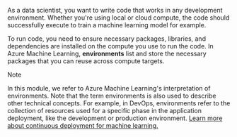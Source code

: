 As a data scientist, you want to write code that works in any development environment. Whether you're using local or cloud compute, the code should successfully execute to train a machine learning model for example.

To run code, you need to ensure necessary packages, libraries, and dependencies are installed on the compute you use to run the code. In Azure Machine Learning, **environments** list and store the necessary packages that you can reuse across compute targets.

> [!NOTE]
> In this module, we refer to Azure Machine Learning's interpretation of environments. Note that the term environments is also used to describe other technical concepts. For example, in DevOps, environments refer to the collection of resources used for a specific phase in the application deployment, like the development or production environment. [Learn more about continuous deployment for machine learning.](/training/modules/continuous-deployment-for-machine-learning/?azure-portal=true)
